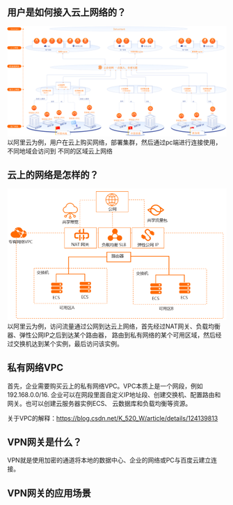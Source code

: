 ## 用户是如何接入云上网络的？
![img.png](img.png)
以阿里云为例，用户在云上购买网络，部署集群，然后通过pc端进行连接使用，不同地域会访问到
不同的区域云上网络
## 云上的网络是怎样的？
![img_1.png](img_1.png)
以阿里云为例，访问流量通过公网到达云上网络，首先经过NAT网关、负载均衡器、弹性公网IP之后到达某个路由器，
路由到私有网络的某个可用区域，然后经过交换机达到某个实例，最后访问该实例。

## 私有网络VPC
首先，企业需要购买云上的私有网络VPC。VPC本质上是一个网段，例如192.168.0.0/16.
企业可以在网段里面自定义IP地址段、创建交换机、配置路由和网关。也可以创建云服务器实例ECS、
云数据库和负载均衡等资源。

关于VPC的解释：https://blog.csdn.net/K_520_W/article/details/124139813
## VPN网关是什么？
VPN就是使用加密的通道将本地的数据中心、企业的网络或PC与百度云建立连接。

## VPN网关的应用场景
